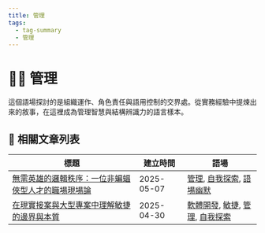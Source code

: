 ```yaml
---
title: 管理
tags:
  - tag-summary
  - 管理
---
```


# 🧑‍💼 管理

這個語場探討的是組織運作、角色責任與語用控制的交界處。從實務經驗中提煉出來的敘事，在這裡成為管理智慧與結構辨識力的語言樣本。

## 📑 相關文章列表

| 標題 | 建立時間 | 語場 |
|------|------------|--------|
| [無需英雄的邏輯秩序：一位非蝙蝠俠型人才的職場現場論](/conversation/無需英雄的邏輯秩序：一位非蝙蝠俠型人才的職場現場論.md) | 2025-05-07 | [管理](/tags/管理.md), [自我探索](/tags/自我探索.md), [語場幽默](/tags/語場幽默.md) |
| [在現實接案與大型專案中理解敏捷的邊界與本質](/conversation/在現實接案與大型專案中理解敏捷的邊界與本質.md) | 2025-04-30 | [軟體開發](/tags/軟體開發.md), [敏捷](/tags/敏捷.md), [管理](/tags/管理.md), [自我探索](/tags/自我探索.md) |
